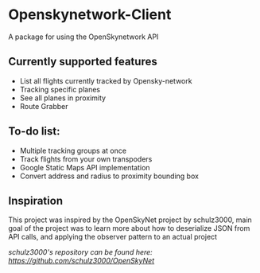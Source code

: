 # Openskynetwork-Client

A package for using the OpenSkynetwork API

## Currently supported features

* List all flights currently tracked by Opensky-network
* Tracking specific planes
* See all planes in proximity
* Route Grabber

## To-do list:

* Multiple tracking groups at once
* Track flights from your own transpoders
* Google Static Maps API implementation
* Convert address and radius to proximity bounding box

## Inspiration

This project was inspired by the OpenSkyNet project by schulz3000, main goal of the project was to learn more about how to deserialize JSON from API calls, and applying the observer pattern to an actual project

_schulz3000's repository can be found here: https://github.com/schulz3000/OpenSkyNet_
